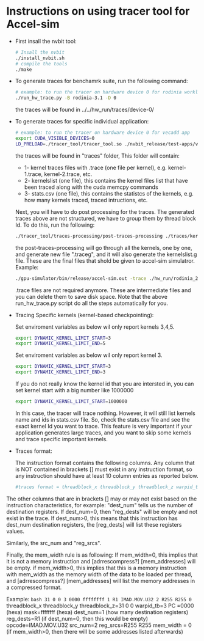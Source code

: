 # Instructions on using tracer tool for Accel-sim 

* First insall the nvbit tool:
    ```bash
    # Insall the nvbit
    ./install_nvbit.sh
    # compile the tools
    ./make
    ```
* To generate traces for benchamrk suite, run the following command:
    ```bash
    # example: to run the tracer on hardware device 0 for rodinia workloads
    ./run_hw_trace.py -B rodinia-3.1 -D 0
    ```
    the traces will be found in ../../hw_run/traces/device-0/

* To generate traces for specific individual application:
    ```bash
    # example: to run the tracer on hardware device 0 for vecadd app
    export CUDA_VISIBLE_DEVICES=0
    LD_PRELOAD=./tracer_tool/tracer_tool.so ./nvbit_release/test-apps/vectoradd/vectoradd
    ```
    the traces will be found in "traces" folder, This folder will contain:
    * 1- kernel traces files with .trace (one file per kernel), e.g. kernel-1.trace, kernel-2.trace, etc.
    * 2- kernelslist (one file), this contains the kernel files list that have been traced along with the cuda memcpy commands
    * 3- stats.csv (one file), this contains the statistcs of the kernels, e.g. how many kernels traced, traced intructions, etc.

    Next, you will have to do post processing for the traces. The generated traces above are not structured, we have to group them by thread block Id. To do this, run the following:

    ```bash
    ./tracer_tool/traces-processing/post-traces-processing ./traces/kernelslist
    ```

    the post-traces-processing will go through all the kernels, one by one, and generate new file ".traceg", and it will also generate the kernelslist.g file. These are the final files that shold be given to accel-sim simulatror. Example:

    ```bash
    ./gpu-simulator/bin/release/accel-sim.out -trace ./hw_run/rodinia_2.0-ft/9.1/backprop-rodinia-2.0-ft/4096___data_result_4096_txt/traces/kernelslist.g -config ./gpu-simulator/gpgpu-sim/configs/tested-cfgs/SM7_QV100/gpgpusim.config -config ./gpu-simulator/configs/tested-cfgs/SM7_QV100/trace.config
    ```

    .trace files are not required anymore. These are intermediate files and you can delete them to save disk space. 
    Note that the above run_hw_trace.py script do all the steps automatically for you.

* Tracing Specific kernels (kernel-based checkpointing):

    Set enviroment variables as below wil only report kernels 3,4,5.
    ```bash
    export DYNAMIC_KERNEL_LIMIT_START=3
    export DYNAMIC_KERNEL_LIMIT_END=5
    ```

    Set enviroment variables as below wil only report kernel 3.
    ```bash
    export DYNAMIC_KERNEL_LIMIT_START=3
    export DYNAMIC_KERNEL_LIMIT_END=3
    ```

    If you do not really know the kernel id that you are intersted in, you can set kernel start with a big number like 1000000 
    ```bash
    export DYNAMIC_KERNEL_LIMIT_START=1000000
    ```
    In this case, the tracer will trace nothing. However, it will still list kernels name and ids in stats.csv file. So, check the stats.csv file and see the exact kernel Id you want to trace. This feature is very important if your application generates large traces, and you want to skip some kernels and trace specific important kernels.

* Traces format:

    The instruction format contains the following columns. Any column that is NOT contained in brackets [] must exist in any instruction format, so any instruction should have at least 10 column entries as reported below. 
    
    ```bash
    #traces format = threadblock_x threadblock_y threadblock_z warpid_tb PC mask dest_num [reg_dests] opcode src_num [reg_srcs] mem_width [adrrescompress?] [mem_addresses]
    ```
    
The other columns that are in brackets [] may or may not exist based on the instruction characteristics, for example:
"dest_num" tells us the number of destination registers.
If dest_num=0, then "reg_dests" will be empty and not exist in the trace.
If dest_num>0, this means that this instruction has dest_num destination registers, the [reg_dests] will list these registers values.

Similarly, the src_num and "reg_srcs".

Finally, the mem_width rule is as following:
If mem_width=0, this implies that it is not a memory instruction and [adrrescompress?] [mem_addresses] will be empty.
if mem_width>0, this implies that this is a memory instruction with mem_width as the memory width of the data to be loaded per thread, and [adrrescompress?] [mem_addresses] will list the memory addresses in a compressed format.

Example:
    ```bash
    31 0 0 3 0000 ffffffff 1 R1 IMAD.MOV.U32 2 R255 R255 0
    ```
threadblock_x threadblock_y threadblock_z=31 0 0
warpid_tb=3
PC =0000 (hexa)
mask=ffffffff (hexa)
dest_num=1 (how many destination registers)
reg_dests=R1 (if dest_num=0, then this would be empty)
opcode=IMAD.MOV.U32
src_num=2
reg_srcs=R255 R255
mem_width = 0 (if mem_width>0, then there will be some addresses listed afterwards)



